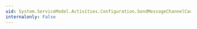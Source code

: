 ```yaml
---
uid: System.ServiceModel.Activities.Configuration.SendMessageChannelCacheElement.#ctor
internalonly: False
---
```

